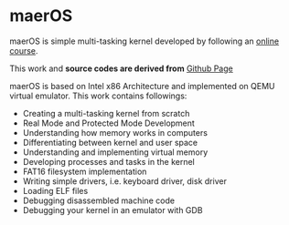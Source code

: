 # maerOS

maerOS is simple multi-tasking kernel developed by following an [online course](https://www.udemy.com/course/developing-a-multithreaded-kernel-from-scratch/). 

This work and **source codes are derived from** [Github Page](https://github.com/nibblebits/PeachOS/tree/master)

maerOS is based on Intel x86 Architecture and implemented on QEMU virtual emulator. This work contains followings:
- Creating a multi-tasking kernel from scratch
- Real Mode and Protected Mode Development
- Understanding how memory works in computers
- Differentiating between kernel and user space
- Understanding and implementing virtual memory
- Developing processes and tasks in the kernel
- FAT16 filesystem implementation
- Writing simple drivers, i.e. keyboard driver, disk driver
- Loading ELF files
- Debugging disassembled machine code
- Debugging your kernel in an emulator with GDB
